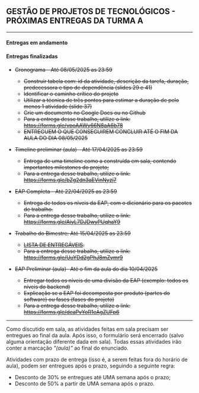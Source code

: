 ## GESTÃO DE PROJETOS DE TECNOLÓGICOS - PRÓXIMAS ENTREGAS DA TURMA A
___

#### Entregas em andamento



#### Entregas finalizadas

- ~~Cronograma - Até 08/05/2025 as 23:59~~                                                
    + ~~Construir tabela com: id da atividade, descrição da tarefa, duração, predecessora e tipo de dependência (slides 29 e 41)~~
    + ~~Identificar o caminho crítico do projeto~~
    + ~~Utilizar a técnica de três pontos para estimar a duração de pelo menos 1 atividade (slide 37)~~
    + ~~Crie um documento no Google Docs ou no Github~~ 
    + ~~Para a entrega desse trabalho, utilize o link: https://forms.gle/vpoAAWy66N8aA6b78~~
    + ~~ENTREGUEM O QUE CONSEGUIREM CONCLUIR ATÉ O FIM DA AULA DO DIA 08/05/2025~~

- ~~Timeline preliminar (aula) - Até 17/04/2025 as 23:59~~                                                
    + ~~Entrega de uma timeline como a construída em sala, contendo importantes milestones do projeto;~~ 
    + ~~Para a entrega desse trabalho, utilize o link: https://forms.gle/bZg2dn3aEVinNyzj7~~ 

- ~~EAP Completa - Até 22/04/2025 as 23:59~~
    + ~~Entrega de todos os níveis da EAP, com o dicionário para os pacotes de trabalho.~~
    + ~~Para a entrega desse trabalho, utilize o link: https://forms.gle/AiyL7DJDwyPUqhaY9~~

- ~~Trabalho do Bimestre: Até 15/04/2025 as 23:59~~
    + ~~[LISTA DE ENTREGÁVEIS](https://github.com/biazottoj/unicesumar2025/blob/main/gest%C3%A3o%20de%20projetos%20tecnol%C3%B3gicos/atividades/Entrega%20do%20Projeto%20Gerenciamento%20de%20projetos%20Tecnolo%CC%81gicos%20-%20Primeiro%20Bimestre%20-%202025.pdf).~~ 
    + ~~Para a entrega desse trabalho, utilize o link: https://forms.gle/UuYDd2gPhJ8mZvmr9~~

- ~~EAP Preliminar (aula)- Até o fim da aula do dia 10/04/2025~~
    + ~~Entregar todos os níveis de uma divisão da EAP (exemplo: todos os níveis do backend)~~
    + ~~Explicação se a EAP foi decomposta por produto (partes do software) ou fases (fases do projeto)~~
    + ~~Para a entrega desse trabalho, utilize o link: https://forms.gle/deaPvYoR1eAgZUFp6~~
___

Como discutido em sala, as atividades feitas em sala precisam ser entregues ao final da aula. Após isso, o formulário será encerrado (salvo alguma orientação diferente dada em sala). Todas essas atividades irão conter a marcação *"(aula)"* ao final do enunciado.

Atividades com prazo de entrega (isso é, a serem feitas fora do horário de aula), podem ser entregues após o prazo, seguindo a seguinte regra:
- Desconto de 30% se entregues até UMA semana após o prazo;
- Desconto de 50% a partir de UMA semana após o prazo. 